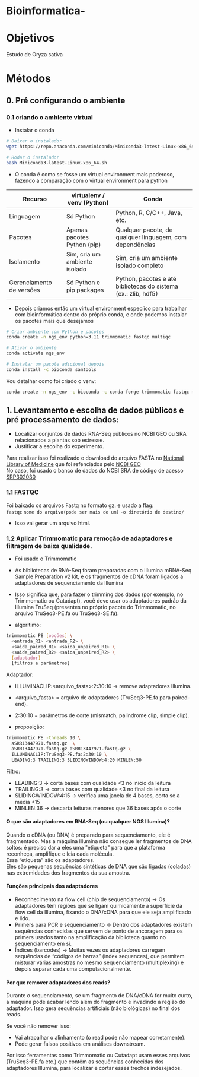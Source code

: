 # Bioinformatica-

# Objetivos<br>
Estudo de Oryza sativa 

# Métodos<br>

## 0. Pré configurando o ambiente

### 0.1 criando o ambiente virtual 

- Instalar o conda<br>
``` Bash
# Baixar o instalador
wget https://repo.anaconda.com/miniconda/Miniconda3-latest-Linux-x86_64.sh

# Rodar o instalador
bash Miniconda3-latest-Linux-x86_64.sh
```

- O conda é como se fosse um virtual environment mais poderoso, fazendo a comparação com o virtual environment para python 

| Recurso                  | virtualenv / venv (Python)    | Conda                                                          |
| ------------------------ | ----------------------------- | -------------------------------------------------------------- |
| Linguagem                | Só Python                     | Python, R, C/C++, Java, etc.                                   |
| Pacotes                  | Apenas pacotes Python (pip)   | Qualquer pacote, de qualquer linguagem, com dependências       |
| Isolamento               | Sim, cria um ambiente isolado | Sim, cria um ambiente isolado completo                         |
| Gerenciamento de versões | Só Python e pip packages      | Python, pacotes e até bibliotecas do sistema (ex.: zlib, hdf5) |

- Depois criamos então um virtual environment especíico para trabalhar com bioinformática dentro do próprio conda, e onde podemos instalar os pacotes mais que desejamos

``` bash 
# Criar ambiente com Python e pacotes
conda create -n ngs_env python=3.11 trimmomatic fastqc multiqc

# Ativar o ambiente
conda activate ngs_env

# Instalar um pacote adicional depois
conda install -c bioconda samtools
```

 Vou detalhar como foi criado o venv: 
 
 ``` bash
 conda create -n ngs_env -c bioconda -c conda-forge trimmomatic fastqc multiqc cutadapt samtools bwa
 ```

## 1. Levantamento e escolha de dados públicos e pré processamento de dados:<br>
 - Localizar conjuntos de dados RNA-Seq públicos no NCBI GEO ou SRA relacionados a
plantas sob estresse.
 - Justificar a escolha do experimento.

Para realizar isso foi realizado o download do arquivo FASTA no [National Library of Medicine](https://trace.ncbi.nlm.nih.gov/Traces/index.html?view=run_browser&acc=SRR30542639&display=download) que foi refenciados pelo [NCBI GEO](https://www.ncbi.nlm.nih.gov/geo/query/acc.cgi?acc=GSE276295)<br>
No caso, foi usado o banco de dados do NCBI SRA de código de acesso [SRP302030](https://www.ncbi.nlm.nih.gov/sra/?term=SRP302030.)

### 1.1 FASTQC
Foi baixado os arquivos Fastq no formato gz. e usado a flag:<br>
`fastqc` `nome do arquivo(pode ser mais de um)` `-o diretório de destino/`<br>

 - Isso vai gerar um arquivo html. 

### 1.2 Aplicar Trimmomatic para remoção de adaptadores e filtragem de baixa qualidade.

- Foi usado o Trimmomatic
- As bibliotecas de RNA-Seq foram preparadas com o Illumina mRNA-Seq Sample Preparation v2 kit, e os fragmentos de cDNA foram ligados a adaptadores de sequenciamento da Illumina
- Isso significa que, para fazer o trimming dos dados (por exemplo, no Trimmomatic ou Cutadapt), você deve usar os adaptadores padrão da Illumina TruSeq (presentes no próprio pacote do Trimmomatic, no arquivo TruSeq3-PE.fa ou TruSeq3-SE.fa).

- algoritimo:
```bash
trimmomatic PE [opções] \
  <entrada_R1> <entrada_R2> \
  <saida_paired_R1> <saida_unpaired_R1> \
  <saida_paired_R2> <saida_unpaired_R2> \
  [adaptador]
  [filtros e parâmetros]
```
Adaptador:
- ILLUMINACLIP:<arquivo_fasta>:2:30:10 → remove adaptadores Illumina.
- <arquivo_fasta> = arquivo de adaptadores (TruSeq3-PE.fa para paired-end).
- 2:30:10 = parâmetros de corte (mismatch, palindrome clip, simple clip).

- proposição:
```bash
trimmomatic PE -threads 10 \
  aSRR13447971.fastq.gz  \
  aSRR13447971.fastq.gz aSRR13447971.fastq.gz \
  ILLUMINACLIP:TruSeq3-PE.fa:2:30:10 \
  LEADING:3 TRAILING:3 SLIDINGWINDOW:4:20 MINLEN:50
```
Filtro:
- LEADING:3 → corta bases com qualidade <3 no início da leitura
- TRAILING:3 → corta bases com qualidade <3 no final da leitura
- SLIDINGWINDOW:4:15 → verifica uma janela de 4 bases, corta se a média <15
- MINLEN:36 → descarta leituras menores que 36 bases após o corte



  
#### O que são adaptadores em RNA-Seq (ou qualquer NGS Illumina)?

Quando o cDNA (ou DNA) é preparado para sequenciamento, ele é fragmentado. Mas a máquina Illumina não consegue ler fragmentos de DNA soltos: é preciso dar a eles uma "etiqueta" para que a plataforma reconheça, amplifique e leia cada molécula.<br>
Essa “etiqueta” são os adaptadores.<br>
Eles são pequenas sequências sintéticas de DNA que são ligadas (coladas) nas extremidades dos fragmentos da sua amostra.

#### Funções principais dos adaptadores

- Reconhecimento na flow cell (chip de sequenciamento) → Os adaptadores têm regiões que se ligam quimicamente à superfície da flow cell da Illumina, fixando o DNA/cDNA para que ele seja amplificado e lido.
- Primers para PCR e sequenciamento → Dentro dos adaptadores existem sequências conhecidas que servem de ponto de ancoragem para os primers usados tanto na amplificação da biblioteca quanto no sequenciamento em si.
- Índices (barcodes) → Muitas vezes os adaptadores carregam sequências de “códigos de barras” (index sequences), que permitem misturar várias amostras no mesmo sequenciamento (multiplexing) e depois separar cada uma computacionalmente.

#### Por que remover adaptadores dos reads?

Durante o sequenciamento, se um fragmento de DNA/cDNA for muito curto, a máquina pode acabar lendo além do fragmento e invadindo a região do adaptador.
Isso gera sequências artificiais (não biológicas) no final dos reads.

Se você não remover isso:<br>
- Vai atrapalhar o alinhamento (o read pode não mapear corretamente).
- Pode gerar falsos positivos em análises downstream.

Por isso ferramentas como Trimmomatic ou Cutadapt usam esses arquivos (TruSeq3-PE.fa etc.) que contêm as sequências conhecidas dos adaptadores Illumina, para localizar e cortar esses trechos indesejados.
  
